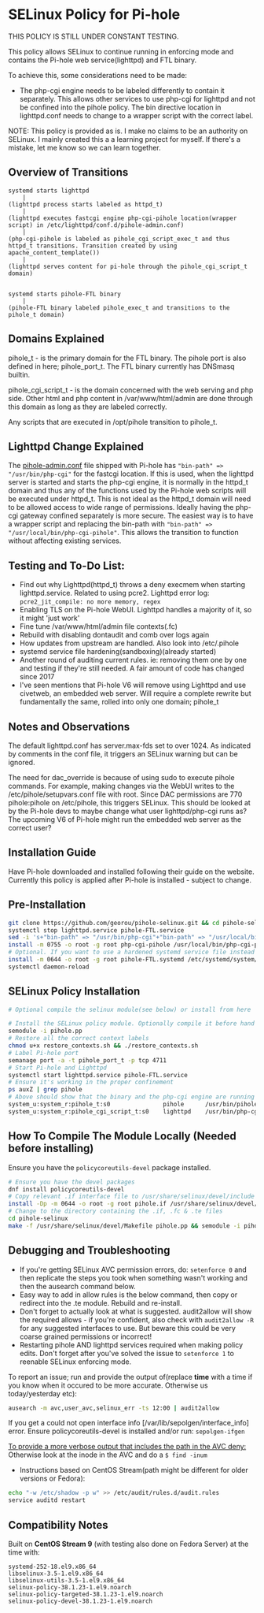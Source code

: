 # SELinux Policy for Pi-hole

THIS POLICY IS STILL UNDER CONSTANT TESTING.

This policy allows SELinux to continue running in enforcing mode and contains the Pi-hole web service(lighttpd) and FTL binary.

To achieve this, some considerations need to be made:

- The php-cgi engine needs to be labeled differently to contain it separately. This allows other services to use php-cgi for lighttpd and not be confined into the pihole policy. The bin directive location in lighttpd.conf needs to change to a wrapper script with the correct label.

NOTE: This policy is provided as is. I make no claims to be an authority on SELinux. I mainly created this a a learning project for myself. If there's a mistake, let me know so we can learn together.

## Overview of Transitions
```
systemd starts lighttpd
    |
(lighttpd process starts labeled as httpd_t)
    |    
(lighttpd executes fastcgi engine php-cgi-pihole location(wrapper script) in /etc/lighttpd/conf.d/pihole-admin.conf)
    |
(php-cgi-pihole is labeled as pihole_cgi_script_exec_t and thus httpd_t transitions. Transition created by using apache_content_template())
    |
(lighttpd serves content for pi-hole through the pihole_cgi_script_t domain)    


systemd starts pihole-FTL binary
    |
(pihole-FTL binary labeled pihole_exec_t and transitions to the pihole_t domain)
```

## Domains Explained
pihole_t - is the primary domain for the FTL binary. The pihole port is also defined in here; pihole_port_t. The FTL binary currently has DNSmasq builtin.

pihole_cgi_script_t - is the domain concerned with the web serving and php side. Other html and php content in /var/www/html/admin are done through this domain as long as they are labeled correctly.

Any scripts that are executed in /opt/pihole transition to pihole_t. 

## Lighttpd Change Explained
The [pihole-admin.conf](https://github.com/pi-hole/pi-hole/blob/master/advanced/pihole-admin.conf) file shipped with Pi-hole has `"bin-path" => "/usr/bin/php-cgi"` for the fastcgi location. If this is used, when the lighttpd server is started and starts the php-cgi engine, it is normally in the httpd_t domain and thus any of the functions used by the Pi-hole web scripts will be executed under httpd_t. This is not ideal as the httpd_t domain will need to be allowed access to wide range of permissions. Ideally having the php-cgi gateway confined separately is more secure. The easiest way is to have a wrapper script and replacing the bin-path with `"bin-path" => "/usr/local/bin/php-cgi-pihole"`. This allows the transition to function without affecting existing services.

## Testing and To-Do List:
- Find out why Lighttpd(httpd_t) throws a deny execmem when starting lighttpd.service. Related to using pcre2. Lighttpd error log: `pcre2_jit_compile: no more memory, regex`
- Enabling TLS on the Pi-hole WebUI. Lighttpd handles a majority of it, so it might 'just work'
- Fine tune /var/www/html/admin file contexts(.fc)
- Rebuild with disabling dontaudit and comb over logs again
- How updates from upstream are handled. Also look into /etc/.pihole
- systemd service file hardening(sandboxing)(already started)
- Another round of auditing current rules. ie: removing them one by one and testing if they're still needed. A fair amount of code has changed since 2017
- I've seen mentions that Pi-hole V6 will remove using Lighttpd and use civetweb, an embedded web server. Will require a complete rewrite but fundamentally the same, rolled into only one domain; pihole_t

## Notes and Observations
The default lighttpd.conf has server.max-fds set to over 1024. As indicated by comments in the conf file, it triggers an SELinux warning but can be ignored.

The need for dac_override is because of using sudo to execute pihole commands. For example, making changes via the WebUI writes to the /etc/pihole/setupvars.conf file with root. Since DAC permissions are 770 pihole:pihole on /etc/pihole, this triggers SELinux. This should be looked at by the Pi-hole devs to maybe change what user lighttpd/php-cgi runs as? The upcoming V6 of Pi-hole might run the embedded web server as the correct user?

## Installation Guide
Have Pi-hole downloaded and installed following their guide on the website. Currently this policy is applied after Pi-hole is installed - subject to change.
## Pre-Installation
```sh
git clone https://github.com/georou/pihole-selinux.git && cd pihole-selinux
systemctl stop lighttpd.service pihole-FTL.service
sed -i 's+"bin-path" => "/usr/bin/php-cgi"+"bin-path" => "/usr/local/bin/php-cgi-pihole"+g' /etc/lighttpd/conf.d/pihole-admin.conf
install -m 0755 -o root -g root php-cgi-pihole /usr/local/bin/php-cgi-pihole
# Optional. If you want to use a hardened systemd service file instead of the shipped one from Pi-hole.
install -m 0644 -o root -g root pihole-FTL.systemd /etc/systemd/system/pihole-FTL.service
systemctl daemon-reload
```

## SELinux Policy Installation
```sh
# Optional compile the selinux module(see below) or install from here

# Install the SELinux policy module. Optionally compile it before hand to ensure proper compatibility (see below)
semodule -i pihole.pp
# Restore all the correct context labels
chmod u+x restore_contexts.sh && ./restore_contexts.sh
# Label Pi-hole port
semanage port -a -t pihole_port_t -p tcp 4711
# Start Pi-hole and Lighttpd
systemctl start lighttpd.service pihole-FTL.service 
# Ensure it's working in the proper confinement
ps auxZ | grep pihole
# Above should show that the binary and the php-cgi engine are running in pihole_t and pihole_cgi_script_t domains:
system_u:system_r:pihole_t:s0               pihole      /usr/bin/pihole-FTL
system_u:system_r:pihole_cgi_script_t:s0    lighttpd    /usr/bin/php-cgi
```

## How To Compile The Module Locally (Needed before installing)
Ensure you have the `policycoreutils-devel` package installed.
```sh
# Ensure you have the devel packages
dnf install policycoreutils-devel
# Copy relevant .if interface file to /usr/share/selinux/devel/include to expose them when building and for future modules. NOTE: Update this file if you make changes to the local version!
install -Dp -m 0644 -o root -g root pihole.if /usr/share/selinux/devel/include/myapplications/pihole.if
# Change to the directory containing the .if, .fc & .te files
cd pihole-selinux
make -f /usr/share/selinux/devel/Makefile pihole.pp && semodule -i pihole.pp
```

## Debugging and Troubleshooting

* If you're getting SELinux AVC permission errors, do: `setenforce 0` and then replicate the steps you took when something wasn't working and then the ausearch command below.
* Easy way to add in allow rules is the below command, then copy or redirect into the .te module. Rebuild and re-install.
* Don't forget to actually look at what is suggested. audit2allow will show the required allows - if you're confident, also check with `audit2allow -R` for any suggested interfaces to use. But beware this could be very coarse grained permissions or incorrect!
* Restarting pihole AND lighttpd services required when making policy edits. Don't forget after you've solved the issue to `setenforce 1` to reenable SELinux enforcing mode.

To report an issue; run and provide the output of(replace **time** with a time if you know when it occured to be more accurate. Otherwise us today/yesterday etc):
```sh
ausearch -m avc,user_avc,selinux_err -ts 12:00 | audit2allow
```

If you get a could not open interface info [/var/lib/sepolgen/interface_info] error. 
Ensure policycoreutils-devel is installed and/or run: `sepolgen-ifgen`  


[To provide a more verbose output that includes the path in the AVC deny:](https://danwalsh.livejournal.com/34903.html) Otherwise look at the inode in the AVC and do a `$ find -inum`
- Instructions based on CentOS Stream(path might be different for older versions or Fedora):
```sh
echo "-w /etc/shadow -p w" >> /etc/audit/rules.d/audit.rules
service auditd restart
```



## Compatibility Notes
Built on **CentOS Stream 9** (with testing also done on Fedora Server) at the time with:
```
systemd-252-18.el9.x86_64
libselinux-3.5-1.el9.x86_64
libselinux-utils-3.5-1.el9.x86_64
selinux-policy-38.1.23-1.el9.noarch
selinux-policy-targeted-38.1.23-1.el9.noarch
selinux-policy-devel-38.1.23-1.el9.noarch
```